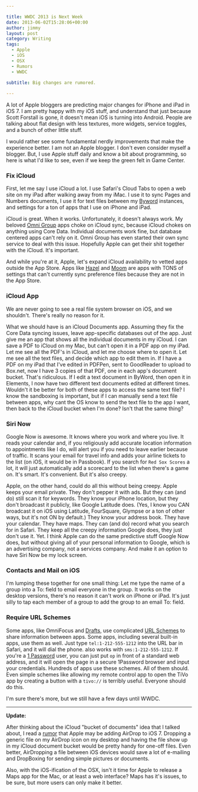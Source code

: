```yaml
---

title: WWDC 2013 is Next Week
date: 2013-06-02T15:28:06+00:00
author: jimmy
layout: post
category: Writing
tags:
  - Apple
  - iOS
  - OSX
  - Rumors
  - WWDC

subtitle: Big changes are rumored.
  
---
```


<!-- more -->  

A lot of Apple bloggers are predicting major changes for iPhone and iPad in iOS 7. I am pretty happy with my iOS stuff, and understand that just because Scott Forstall is gone, it doesn't mean iOS is turning into Android. People are talking about flat design with less textures, more widgets, service toggles, and a bunch of other little stuff.

I would rather see some fundamental nerdly improvements that make the experience better. I am not an Apple blogger. I don't even consider myself a blogger. But, I use Apple stuff daily and know a bit about programming, so here is what I'd like to see, even if we keep the green felt in Game Center.

### Fix iCloud

First, let me say I use iCloud a lot. I use Safari's Cloud Tabs to open a web site on my iPad after walking away from my iMac. I use it to sync Pages and Numbers documents, I use it for text files between my [Byword](http://bywordapp.com) instances, and settings for a ton of apps that I use on iPhone and iPad. 

iCloud is great. When it works. Unfortunately, it doesn't always work. My beloved [Omni Group](http://www.omnigroup.com) apps choke on iCloud sync, because iCloud chokes on anything using Core Data. Individual documents work fine, but database centered apps can't rely on it. Omni Group has even started their own sync service to deal with this issue. Hopefully Apple can get their shit together with the iCloud. It's important.

And while you're at it, Apple, let's expand iCloud availability to vetted apps outside the App Store. Apps like [Hazel](http://www.noodlesoft.com/hazel.php) and [Moom](http://manytricks.com/moom/) are apps with TONS of settings that can't currently sync preference files because they are not in the App Store. 

### iCloud App

We are never going to see a real file system browser on iOS, and we shouldn't. There's really no reason for it.

What we should have is an iCloud Documents app. Assuming they fix the Core Data syncing issues, leave app-specific databases out of the app. Just give me an app that shows all the individual documents in my iCloud. I can save a PDF to iCloud on my Mac, but can't open it in a PDF app on my iPad. Let me see all the PDF's in iCloud, and let me choose where to open it. Let me see all the text files, and decide which app to edit them in. If I have a PDF on my iPad that I've edited in PDFPen, sent to GoodReader to upload to Box.net, now I have 3 copies of that PDF, one in each app's document bucket. That's ridiculous. If I edit a text document in ByWord, then open it in Elements, I now have two different text documents edited at different times. Wouldn't it be better for both of these apps to access the same text file? I know the sandboxing is important, but if I can manually send a text file between apps, why cant the OS know to send the text file to the app I want, then back to the iCloud bucket when I'm done? Isn't that the same thing?

### Siri Now

Google Now is awesome. It knows where you work and where you live. It reads your calendar and, if you religiously add accurate location information to appointments like I do, will alert you if you need to leave earlier because of traffic. It scans your email for travel info and adds your airline tickets to the list (on iOS, it would be in Passbook). If you search for `Red Sox Scores` a lot, it will just automatically add a scorecard to the list when there's a game on. It's smart. It's convenient. But it's also creepy.

Apple, on the other hand, could do all this without being creepy. Apple keeps your email private. They don't pepper it with ads. But they can (and do) still scan it for keywords. They know your iPhone location, but they don't broadcast it publicly, like Google Latitude does. (Yes, I know you CAN broadcast it on iOS using Latitude, FourSquare, Glympse or a ton of other ways, but it's not ON by default.) They know your address book. They have your calendar. They have maps. They can (and do) record what you search for in Safari. They keep all the creepy information Google does, they just don't use it. Yet. I think Apple can do the same predictive stuff Google Now does, but without giving all of your personal information to Google, which is an advertising company, not a services company. And make it an option to have Siri Now be my lock screen.

### Contacts and Mail on iOS

I'm lumping these together for one small thing: Let me type the name of a group into a To: field to email everyone in the group. It works on the desktop versions, there's no reason it can't work on iPhone or iPad. It's just silly to tap each member of a group to add the group to an email To: field.

### Require URL Schemes 

Some apps, like OmniFocus and [Drafts](http://agiletortoise.com/drafts/), use complicated [URL Schemes](http://wiki.akosma.com/IPhone_URL_Schemes) to share information between apps. Some apps, including several built-in apps, use them as well. Just type `tel:1-212-555-1212` into the URL bar in Safari, and it will dial the phone. also works with `sms:1-212-555-1212`. If you're a [1 Password](https://agilebits.com/onepassword) user, you can just put `op` in front of a standard web address, and it will open the page in a secure 1Password browser and input your credentials. Hundreds of apps use these schemes. All of them should. Even simple schemes like allowing my remote control app to open the TiVo app by creating a button with a `tivo://` is terribly useful. Everyone should do this.

I'm sure there's more, but we still have a few days until WWDC.  

---

**Update:**

After thinking about the iCloud "bucket of documents" idea that I talked about, I read a <a href="http://www.macrumors.com/2013/06/02/ios-7-may-include-airdrop-wireless-file-sharing-capabilities/" target="_blank">rumor</a> that Apple may be adding AirDrop to iOS 7.  Dropping a generic file on my AirDrop icon on my desktop and having the file show up in my iCloud document bucket would be pretty handy for one-off files.  Even better, AirDropping a file between iOS devices would save a lot of e-mailing and DropBoxing for sending simple pictures or documents.

Also, with the iOS-ification of the OSX, isn't it time for Apple to release a Maps app for the Mac, or at least a web interface?  Maps has it's issues, to be sure, but more users can only make it better.